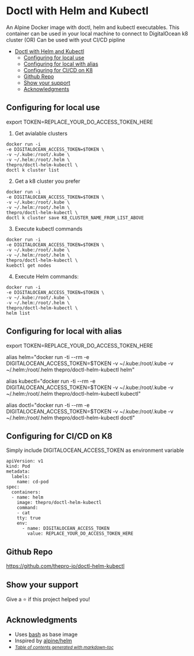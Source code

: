 # Doctl with Helm and Kubectl

An Alpine Docker image with doctl, helm and kubectl executables.
This container can be used in your local machine to connect to DigitalOcean k8 cluster
(OR)
Can be used with yout CI/CD pipline

- [Doctl with Helm and Kubectl](#doctl-with-helm-and-kubectl)
  - [Configuring for local use](#configuring-for-local-use)
  - [Configuring for local with alias](#configuring-for-local-with-alias)
  - [Configuring for CI/CD on K8](#configuring-for-ci-cd-on-k8)
  - [Github Repo](#github-repo)
  - [Show your support](#show-your-support)
  - [Acknowledgments](#acknowledgments)

## Configuring for local use

export TOKEN=REPLACE_YOUR_DO_ACCESS_TOKEN_HERE

1. Get avialable clusters

```
docker run -i
-e DIGITALOCEAN_ACCESS_TOKEN=$TOKEN \
-v ~/.kube:/root/.kube \
-v ~/.helm:/root/.helm \
thepro/doctl-helm-kubectl \
doctl k cluster list
```

2. Get a k8 cluster you prefer

```
docker run -i
-e DIGITALOCEAN_ACCESS_TOKEN=$TOKEN \
-v ~/.kube:/root/.kube \
-v ~/.helm:/root/.helm \
thepro/doctl-helm-kubectl \
doctl k cluster save K8_CLUSTER_NAME_FROM_LIST_ABOVE
```

3. Execute kubectl commands

```
docker run -i
-e DIGITALOCEAN_ACCESS_TOKEN=$TOKEN \
-v ~/.kube:/root/.kube \
-v ~/.helm:/root/.helm \
thepro/doctl-helm-kubectl \
kuebctl get nodes
```

4. Execute Helm commands:

```
docker run -i
-e DIGITALOCEAN_ACCESS_TOKEN=$TOKEN \
-v ~/.kube:/root/.kube \
-v ~/.helm:/root/.helm \
thepro/doctl-helm-kubectl \
helm list
```

## Configuring for local with alias

export TOKEN=REPLACE_YOUR_DO_ACCESS_TOKEN_HERE

alias helm="docker run -ti --rm -e DIGITALOCEAN_ACCESS_TOKEN=\$TOKEN -v ~/.kube:/root/.kube -v ~/.helm:/root/.helm thepro/doctl-helm-kubectl helm"

alias kubectl="docker run -ti --rm -e DIGITALOCEAN_ACCESS_TOKEN=\$TOKEN -v ~/.kube:/root/.kube -v ~/.helm:/root/.helm thepro/doctl-helm-kubectl kubectl"

alias doctl="docker run -ti --rm -e DIGITALOCEAN_ACCESS_TOKEN=\$TOKEN -v ~/.kube:/root/.kube -v ~/.helm:/root/.helm thepro/doctl-helm-kubectl doctl"

## Configuring for CI/CD on K8

Simply include DIGITALOCEAN_ACCESS_TOKEN as environment variable

```
apiVersion: v1
kind: Pod
metadata:
  labels:
    name: cd-pod
spec:
  containers:
  - name: helm
    image: thepro/doctl-helm-kubectl
    command:
    - cat
    tty: true
    env:
      - name: DIGITALOCEAN_ACCESS_TOKEN
        value: REPLACE_YOUR_DO_ACCESS_TOKEN_HERE
```

## Github Repo

https://github.com/thepro-io/doctl-helm-kubectl

## Show your support

Give a ⭐️ if this project helped you!

## Acknowledgments

- Uses [bash](https://hub.docker.com/_/bash) as base image
- Inspired by [alpine/helm](https://hub.docker.com/r/alpine/helm)
- <small><i><a href='http://ecotrust-canada.github.io/markdown-toc/'>Table of contents generated with markdown-toc</a></i></small>
